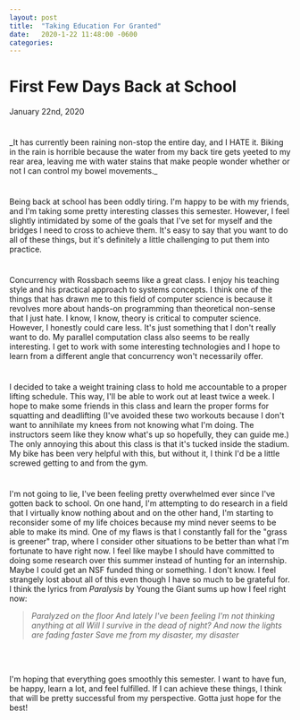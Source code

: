```yaml
---
layout: post
title:  "Taking Education For Granted"
date:   2020-1-22 11:48:00 -0600
categories: 
---
```


# First Few Days Back at School
January 22nd, 2020

<hr style="height:10px; visibility:hidden;" />
_It has currently been raining non-stop the entire day, and I HATE it. Biking in the rain is horrible because the water from my back tire gets yeeted to my rear area, leaving me with water stains that make people wonder whether or not I can control my bowel movements._
<hr style="height:10px; visibility:hidden;" />
Being back at school has been oddly tiring. I'm happy to be with my friends, and I'm taking some pretty interesting classes this semester. However, I feel slightly intimidated by some of the goals that I've set for myself and the bridges I need to cross to achieve them. It's easy to say that you want to do all of these things, but it's definitely a little challenging to put them into practice. 
<hr style="height:10px; visibility:hidden;" />

Concurrency with Rossbach seems like a great class. I enjoy his teaching style and his practical approach to systems concepts. I think one of the things that has drawn me to this field of computer science is because it revolves more about hands-on programming than theoretical non-sense that I just hate. I know, I know, theory is critical to computer science. However, I honestly could care less. It's just something that I don't really want to do. My parallel computation class also seems to be really interesting. I get to work with some interesting technologies and I hope to learn from a different angle that concurrency won't necessarily offer. 

<hr style="height:10px; visibility:hidden;" />

I decided to take a weight training class to hold me accountable to a proper lifting schedule. This way, I'll be able to work out at least twice a week. I hope to make some friends in this class and learn the proper forms for squatting and deadlifting (I've avoided these two workouts because I don't want to annihilate my knees from not knowing what I'm doing. The instructors seem like they know what's up so hopefully, they can guide me.) The only annoying this about this class is that it's tucked inside the stadium. My bike has been very helpful with this, but without it, I think I'd be a little screwed getting to and from the gym.

<hr style="height:10px; visibility:hidden;" />

I'm not going to lie, I've been feeling pretty overwhelmed ever since I've gotten back to school. On one hand, I'm attempting to do research in a field that I virtually know nothing about and on the other hand, I'm starting to reconsider some of my life choices because my mind never seems to be able to make its mind. One of my flaws is that I constantly fall for the "grass is greener" trap, where I consider other situations to be better than what I'm fortunate to have right now. I feel like maybe I should have committed to doing some research over this summer instead of hunting for an internship. Maybe I could get an NSF funded thing or something. I don't know. I feel strangely lost about all of this even though I have so much to be grateful for. I think the lyrics from _Paralysis_ by Young the Giant sums up how I feel right now:
>_Paralyzed on the floor_
>_And lately I've been feeling_
>_I'm not thinking anything at all_
>_Will I survive in the dead of night?_
>_And now the lights are fading faster_
>_Save me from my disaster, my disaster_
<hr style="height:10px; visibility:hidden;" />

<hr style="height:10px; visibility:hidden;" />
I'm hoping that everything goes smoothly this semester. I want to have fun, be happy, learn a lot, and feel fulfilled. If I can achieve these things, I think that will be pretty successful from my perspective. Gotta just hope for the best!
